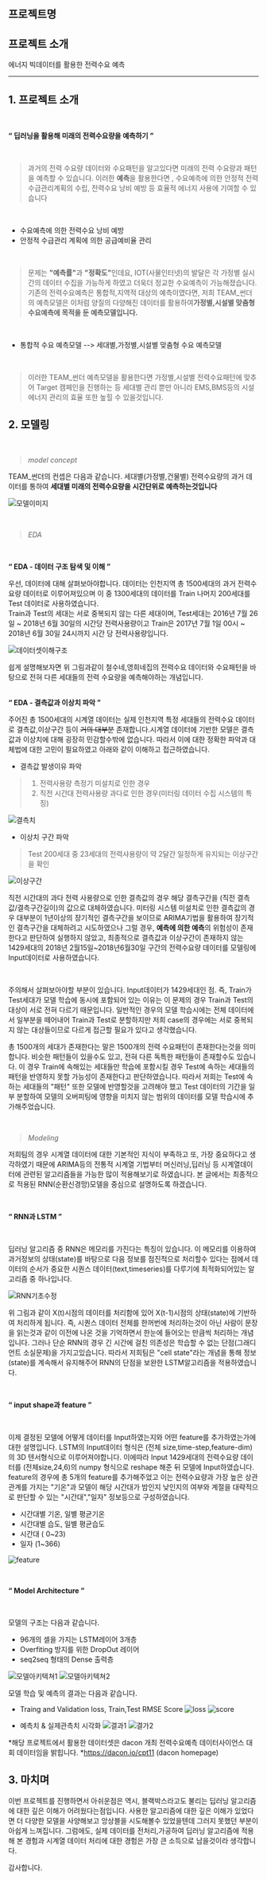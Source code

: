 ## 프로젝트명

## 프로젝트 소개
에너지 빅데이터를 활용한 전력수요 예측

<hr></hr>

## 1. 프로젝트 소개 <br>

<br>

**<q> 딥러닝을 활용해 미래의 전력수요량을 예측하기 </q>**

<br>

> 과거의 전력 수요량 데이터와 수요패턴을 알고있다면 미래의 전력 수요량과 패턴을 예측할 수 있습니다. 이러한 <b>예측</b>을 활용한다면 , 수요예측에 의한 안정적 전력수급관리계획의 수립, 전력수요 낭비 예방 등 효율적 에너지 사용에 기여할 수 있습니다

<br>

* 수요예측에 의한 전력수요 낭비 예방
* 안정적 수급관리 계획에 의한 공급예비율 관리

<br>

> 문제는 <b>"예측률"</b>과 <b>"정확도"</b>인데요, IOT(사물인터넷)의 발달은 각 가정별 실시간의 데이터 수집을 가능하게 하였고 더욱더 정교한 수요예측이 가능해졌습니다.
> 기존의 전력수요예측은 통합적,지역적 대상의 예측이였다면, 저희 TEAM_썬더의 예측모델은 이처럼 양질의 다양해진 데이터를 활용하여<b>가정별,시설별 맞춤형 수요예측에 목적을 둔 예측모델입니다.</b>

<br>

* 통합적 수요 예측모델 --> 세대별,가정별,시설별 맞춤형 수요 예측모델

<br>

> 이러한 TEAM_썬더 예측모델을 활용한다면 가정별,시설별 전력수요패턴에 맞추어 Target 캠페인을 진행하는 등 세대별 관리 뿐만 아니라 EMS,BMS등의 시설 에너지 관리의 효율 또한 높힐 수 있을것입니다.


## 2. 모델링

<br>

> *model concept*

TEAM_썬더의 컨셉은 다음과 같습니다.
세대별(가정별,건물별) 전력수요량의 과거 데이터를 통하여 <b>세대별 미래의 전력수요량을 시간단위로 예측하는것입니다</b>

![모델이미지](https://user-images.githubusercontent.com/35517797/69211852-d25ae080-0ba2-11ea-8568-2453d0dd16f0.PNG)

<br>

> *EDA*

<br>

**<q> EDA - 데이터 구조 탐색 및 이해 </q>** <br>

우선, 데이터에 대해 살펴보아야합니다.
데이터는 인천지역 총 1500세대의 과거 전력수요량 데이터로 이루어져있으며 이 중 1300세대의 데이터를 Train 나머지 200세대를 Test 데이터로 사용하였습니다. <br>
Train과 Test의 세대는 서로 중복되지 않는 다른 세대이며, Test세대는 2016년 7월 26일 ~ 2018년 6월 30일의 시간당 전력사용량이고 Train은 2017년 7월 1일 00시 ~ 2018년 6월 30일 24시까지 시간 당 전력사용량입니다.

![데이터셋이해구조](https://user-images.githubusercontent.com/35517797/69213578-d9382200-0ba7-11ea-9ab4-798a7b6efed2.PNG)

쉽게 설명해보자면 위 그림과같이 철수네,영희네집의 전력수요 데이터와 수요패턴을 바탕으로 전혀 다른 세대들의 전력 수요량을 예측해야하는 개념입니다. <br><br>

**<q> EDA - 결측값과 이상치 파악 </q>** <br>

주어진 총 1500세대의 시계열 데이터는 실제 인천지역 특정 세대들의 전력수요 데이터로 결측값,이상구간 등이 ~~거의 대부분~~ 존재합니다.시계열 데이터에 기반한 모델은 결측값과 이상치에 대해 굉장히 민감할수밖에 없습니다. 따라서 이에 대한 정확한 파악과 대체법에 대한 고민이 필요하였고 아래와 같이 이해하고 접근하였습니다.

* 결측값 발생이유 파악
> 1. 전력사용량 측정기 미설치로 인한 경우
> 2. 직전 시간대 전력사용량 과다로 인한 경우(미터링 데이터 수집 시스템의 특징)

![결측치](https://user-images.githubusercontent.com/35517797/69602376-acc64f00-105a-11ea-894d-4b19be9138d5.png)


* 이상치 구간 파악
> Test 200세대 중 23세대의 전력샤용량이 약 2달간 일정하게 유지되는 이상구간을 확인

![이상구간](https://user-images.githubusercontent.com/35517797/69495033-a70b2500-0f05-11ea-9684-138b12dede9c.PNG)


직전 시간대의 과다 전력 사용량으로 인한 결측값의 경우 해당 결측구간을 (직전 결측값/결측구간길이)의 값으로 대체하였습니다. 미터링 시스템 미설치로 인한 결측값의 경우 대부분이 1년이상의 장기적인 결측구간을 보이므로 ARIMA기법을 활용하여 장기적인 결측구간을 대체하려고 시도하였으나 그럴 경우, <b>예측에 의한 예측</b>의 위험성이 존재한다고 판단하여 실행하지 않았고, 최종적으로 결측값과 이상구간이 존재하지 않는 1429세대의 2018년 2월15일~2018년6월30일 구간의 전력수요량 데이터를 모델링에 Input데이터로 사용하였습니다.

<br>

주의해서 살펴보아야할 부분이 있습니다. Input데이터가 1429세대인 점. 즉, Train가 Test세대가 모델 학습에 동시에 포함되어 있는 이유는 이 문제의 경우 Train과 Test의 대상이 서로 전혀 다르기 때문입니다. 일반적인 경우의 모델 학습시에는 전체 데이터에서 일부분을 떼어내어 Train과 Test로 분할하지만 저희 case의 경우에는 서로 중복되지 않는 대상들이므로 다르게 접근할 필요가 있다고 생각했습니다. <br>

총 1500개의 세대가 존재한다는 말은 1500개의 전력 수요패턴이 존재한다는것을 의미합니다. 비슷한 패턴들이 있을수도 있고, 전혀 다른 독특한 패턴들이 존재할수도 있습니다. 이 경우 Train에 속해있는 세대들만 학습에 포함시킬 경우 Test에 속하는 세대들의 패턴을 반영하지 못할 가능성이 존재한다고 판단하였습니다. 따라서 저희는 Test에 속하는 세대들의 "패턴" 또한 모델에 반영할것을 고려해야 했고 Test 데이터의 기간을 일부 분할하여 모델의 오버피팅에 영향을 미치지 않는 범위의 데이터를 모델 학습시에 추가해주었습니다.

<br>

> *Modeling*

저희팀의 경우 시계열 데이터에 대한 기본적인 지식이 부족하고 또, 가장 중요하다고 생각하였기 때문에 ARIMA등의 전통적 시계열 기법부터 머신러닝,딥러닝 등 시계열데이터에 관련된 알고리즘들을 가능한 많이 적용해보기로 하였습니다. 본 글에서는 최종적으로 적용된 RNN(순환신경망)모델을 중심으로 설명하도록 하겠습니다.

<br>

**<q> RNN과 LSTM </q>**

<br>

딥러닝 알고리즘 중 RNN은 메모리를 가진다는 특징이 있습니다. 이 메모리를 이용하여 과거정보의 상태(state)를 바탕으로 다음 정보를 점진적으로 처리할수 있다는 점에서  데이터의 순서가 중요한 시퀀스 데이터(text,timeseries)를 다루기에 최적화되어있는 알고리즘 중 하나입니다.

![RNN기초수정](https://user-images.githubusercontent.com/35517797/69216953-c6761b00-0bb0-11ea-8f3f-c7b0b699f132.PNG)

위 그림과 같이 X(t)시점의 데이터를 처리함에 있어 X(t-1)시점의 상태(state)에 기반하여 처리하게 됩니다. 즉, 시퀀스 데이터 전체를 한꺼번에 처리하는것이 아닌 사람이 문장을 읽는것과 같이 이전에 나온 것을 기억하면서 한눈에 들어오는 만큼씩 처리하는 개념입니다. 그러나 단순 RNN의 경우 긴 시간에 걸친 의존성은 학습할 수 없는 단점(그래디언트 소실문제)을 가지고있습니다. 따라서 저희팀은 "cell state"라는 개념을 통해 정보(state)를 계속해서 유지해주어 RNN의 단점을 보완한 LSTM알고리즘을 적용하였습니다.

<br>

**<q> input shape과 feature </q>**

<br>

이제 결정된 모델에 어떻게 데이터를 Input하였는지와 어떤 feature를 추가하였는가에 대한 설명입니다. LSTM의 Input데이터 형식은 (전체 size,time-step,feature-dim)의 3D 텐서형식으로 이루어져야합니다. 이에따라 Input 1429세대의 전력수요량 데이터를 (전체size,24,6)의 numpy 형식으로 reshape 해준 뒤 모델에 Input하였습니다. feature의 경우에 총 5개의 feature를 추가해주었고 이는 전력수요량과 가장 높은 상관관계를 가지는 "기온"과 모델이 해당 시간대가 밤인지 낮인지의 여부와 계절을 대략적으로 판단할 수 있는 "시간대","일자" 정보등으로 구성하였습니다.

* 시간대별 기온, 일별 평균기온
* 시간대별 습도, 일별 평균습도
* 시간대 ( 0~23)
* 일자 (1~366)

![feature](https://user-images.githubusercontent.com/35517797/69496774-f0b13b00-0f18-11ea-8664-209cfd015892.PNG)

<br>

**<q> Model Architecture </q>**

<br>

모델의 구조는 다음과 같습니다.
*  96개의 셀을 가지는 LSTM레이어 3개층
* Overfiting 방지를 위한 DropOut 레이어
* seq2seq 형태의 Dense 출력층

![모델아키텍쳐1](https://user-images.githubusercontent.com/35517797/69697149-1874ee80-1125-11ea-93cb-bd77c4c79f2f.PNG)
![모델아키텍쳐2](https://user-images.githubusercontent.com/35517797/69697144-16ab2b00-1125-11ea-99e7-d244ef6b02ce.PNG)

모델 학습 및 예측의 결과는 다음과 같습니다.

* Traing and Validation loss, Train,Test RMSE Score
![loss](https://user-images.githubusercontent.com/35517797/69704264-69411300-1136-11ea-9746-0ed562f67a35.png)
![score](https://user-images.githubusercontent.com/35517797/69704260-66deb900-1136-11ea-8ecf-ca238fedcb15.PNG)

* 예측치 & 실제관측치 시각화
![결과1](https://user-images.githubusercontent.com/35517797/69704542-f5ebd100-1136-11ea-8389-c1e78d425040.png)
![결가2](https://user-images.githubusercontent.com/35517797/69704546-f71cfe00-1136-11ea-9491-7867acd2dbc7.png)

*해당 프로젝트에서 활용한 데이터셋은 dacon 개최 전력수요예측 데이터사이언스 대회 데이터임을 밝힙니다.
*https://dacon.io/cpt11 (dacon homepage)

## 3. 마치며 <br>

이번 프로젝트를 진행하면서 아쉬운점은 역시, 블랙박스라고도 불리는 딥러닝 알고리즘에 대한 깊은 이해가 어려웠다는점입니다. 사용한 알고리즘에 대한 깊은 이해가 있었다면 더 다양한 모델을 사양해보고 앙상블을 시도해볼수 있었을텐데 그러지 못했던 부분이 아쉽게 느껴집니다.
그럼에도, 실제 데이터를 전처리,가공하여 딥러닝 알고리즘에 적용해 본 경험과 시계열 데이터 처리에 대한 경험은 가장 큰 소득으로 남을것이라 생각합니다.

감사합니다.
